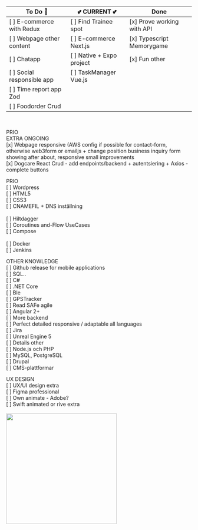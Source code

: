 

|  To Do 🚀                        | 💕 CURRENT 💕               | Done                    |
| ---------------------------- | --------------------------- | --------------------------- |
|  [ ] E-commerce with Redux   |  [ ] Find Trainee spot  | [x] Prove working with API       |
|  [ ] Webpage other content   |   [ ] E-commerce Next.js |  [x] Typescript Memorygame     |
|  [ ] Chatapp                 | [ ] Native + Expo project | [x] Fun other                  |
|  [ ] Social responsible app | [ ] TaskManager Vue.js       |                             |
|  [ ] Time report app Zod    |                              |                             |
|  [ ] Foodorder Crud   |                                    |                             |


<br>

PRIO<br>
EXTRA ONGOING<br>
[x] Webpage responsive (AWS config if possible for contact-form, otherwise web3form or emailjs + change position business inquiry form showing after about, responsive small improvements <br>
[x] Dogcare React Crud - add endpoints/backend + autentsiering + Axios - complete buttons <br>

PRIO<br>
[ ] Wordpress <br>
[ ] HTML5 <br>
[ ] CSS3 <br>
[ ] CNAMEFIL + DNS inställning<br>
<br>
[ ] Hiltdagger <br>
[ ] Coroutines and-Flow UseCases <br>
[ ] Compose <br>
<br>
[ ] Docker <br>
[ ] Jenkins <br>

OTHER KNOWLEDGE <br>
[ ] Github release for mobile applications <br>
[ ] SQL..<br>
[ ] C# <br>
[ ] .NET Core <br>
[ ] Ble <br>
[ ] GPSTracker <br>
[ ] Read SAFe agile <br>
[ ] Angular 2+ <br>
[ ] More backend <br>
[ ] Perfect detailed responsive / adaptable all languages <br>
[ ] Jira <br>
[ ] Unreal Engine 5 <br>
[ ] Details other <br>
[ ] Node.js och PHP <br>
[ ] MySQL, PostgreSQL <br>
[ ] Drupal <br>
[ ] CMS-plattformar <br>


UX DESIGN <br>
[ ] UX/UI design extra <br>
[ ] Figma professional <br>
[ ] Own animate - Adobe? <br>
[ ] Swift animated or rive extra <br>
<br>
<img src="https://github.com/user-attachments/assets/5505b56c-d869-41e0-bafa-876659397163" width="300" />



